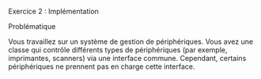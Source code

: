 Exercice 2 : Implémentation

Problématique

Vous travaillez sur un système de gestion de périphériques. Vous avez une classe qui contrôle différents types de périphériques (par exemple, imprimantes, scanners) via une interface commune. Cependant, certains périphériques ne prennent pas en charge cette interface.